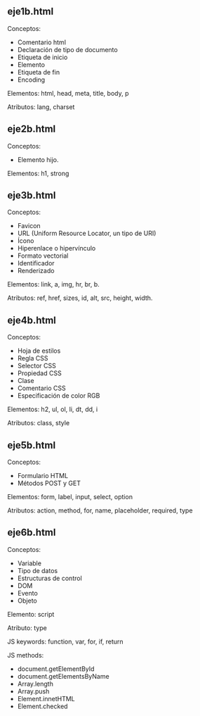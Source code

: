 eje1b.html
-----------------

Conceptos:
- Comentario html
- Declaración de tipo de documento
- Etiqueta de inicio
- Elemento
- Etiqueta de fin
- Encoding

Elementos: html, head, meta, title, body, p

Atributos: lang, charset



eje2b.html
-----------------

Conceptos:
- Elemento hijo.

Elementos: h1, strong



eje3b.html
-----------------

Conceptos:
- Favicon
- URL (Uniform Resource Locator, un tipo de URI)
- Ícono
- Hiperenlace o hipervínculo
- Formato vectorial
- Identificador
- Renderizado

Elementos: link, a, img, hr, br, b.

Atributos: ref, href, sizes, id, alt, src, height, width.



eje4b.html
-----------------

Conceptos:
- Hoja de estilos
- Regla CSS
- Selector CSS
- Propiedad CSS
- Clase
- Comentario CSS
- Especificación de color RGB

Elementos: h2, ul, ol, li, dt, dd, i

Atributos: class, style



eje5b.html
-----------------

Conceptos:
- Formulario HTML
- Métodos POST y GET

Elementos: form, label, input, select, option

Atributos: action, method, for, name, placeholder, required, type



eje6b.html
-----------------

Conceptos:
- Variable
- Tipo de datos
- Estructuras de control
- DOM
- Evento
- Objeto

Elemento: script

Atributo: type

JS keywords: function, var, for, if, return

JS methods: 
- document.getElementById
- document.getElementsByName
- Array.length
- Array.push
- Element.innetHTML
- Element.checked

